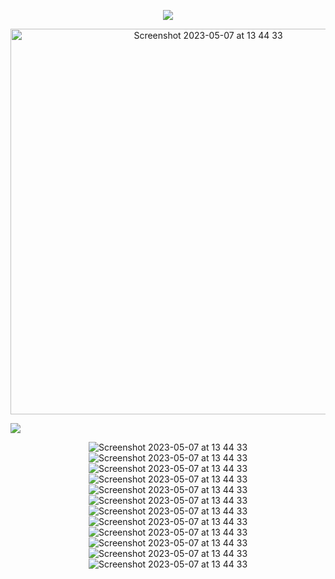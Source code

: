 <p align='center'>
<img src="http://github-profile-summary-cards.vercel.app/api/cards/profile-details?username=TTaksheel&theme=codeSTACKr">
</p>

<p align='center'>

<img width="617" alt="Screenshot 2023-05-07 at 13 44 33" src="https://user-images.githubusercontent.com/132825646/236678906-5bab3268-03bf-4bb9-9c0a-f30545bae7da.png">
  </p>
  
  <p align='center'>

![](https://komarev.com/ghpvc/?username=TTaksheel&label=PROFILE+VIEW+COUNT&style=for-the-badge&color=red)


<p align='center'>
<img alt="Screenshot 2023-05-07 at 13 44 33" src="https://img.shields.io/badge/MongoDB-%234ea94b.svg?style=for-the-badge&logo=mongodb&logoColor=white">
<img alt="Screenshot 2023-05-07 at 13 44 33" src="https://img.shields.io/badge/mysql-%2300f.svg?style=for-the-badge&logo=mysql&logoColor=white">
<img alt="Screenshot 2023-05-07 at 13 44 33" src="https://img.shields.io/badge/blender-%23F5792A.svg?style=for-the-badge&logo=blender&logoColor=white">
<img alt="Screenshot 2023-05-07 at 13 44 33" src="https://img.shields.io/badge/Gimp-657D8B?style=for-the-badge&logo=gimp&logoColor=FFFFFF">
<img alt="Screenshot 2023-05-07 at 13 44 33" src="https://img.shields.io/badge/Electron-191970?style=for-the-badge&logo=Electron&logoColor=white">
<img alt="Screenshot 2023-05-07 at 13 44 33" src="https://img.shields.io/badge/Kali-268BEE?style=for-the-badge&logo=kalilinux&logoColor=white">
<img alt="Screenshot 2023-05-07 at 13 44 33" src="https://img.shields.io/badge/mac%20os-000000?style=for-the-badge&logo=macos&logoColor=F0F0F0">
<img alt="Screenshot 2023-05-07 at 13 44 33" src="https://img.shields.io/badge/openSUSE-%2364B345?style=for-the-badge&logo=openSUSE&logoColor=white">
<img alt="Screenshot 2023-05-07 at 13 44 33" src="https://img.shields.io/badge/Ubuntu-E95420?style=for-the-badge&logo=ubuntu&logoColor=white">
<img alt="Screenshot 2023-05-07 at 13 44 33" src="https://img.shields.io/badge/Red%20Hat-EE0000?style=for-the-badge&logo=redhat&logoColor=white">
<img alt="Screenshot 2023-05-07 at 13 44 33" src="https://img.shields.io/badge/Visual%20Studio%20Code-0078d7.svg?style=for-the-badge&logo=visual-studio-code&logoColor=white">
<img alt="Screenshot 2023-05-07 at 13 44 33" src="https://img.shields.io/badge/YouTube-%23FF0000.svg?style=for-the-badge&logo=YouTube&logoColor=white">
</p>

<!-- ![MongoDB](https://img.shields.io/badge/MongoDB-%234ea94b.svg?style=for-the-badge&logo=mongodb&logoColor=white) -->
<!-- 	![MySQL](https://img.shields.io/badge/mysql-%2300f.svg?style=for-the-badge&logo=mysql&logoColor=white) -->
<!--   	![Blender](https://img.shields.io/badge/blender-%23F5792A.svg?style=for-the-badge&logo=blender&logoColor=white) -->
<!--     	![Gimp Gnu Image Manipulation Program](https://img.shields.io/badge/Gimp-657D8B?style=for-the-badge&logo=gimp&logoColor=FFFFFF) -->
<!--       	![Electron.js](https://img.shields.io/badge/Electron-191970?style=for-the-badge&logo=Electron&logoColor=white) -->
<!--         ![Kali](https://img.shields.io/badge/Kali-268BEE?style=for-the-badge&logo=kalilinux&logoColor=white) -->
<!--         ![macOS](https://img.shields.io/badge/mac%20os-000000?style=for-the-badge&logo=macos&logoColor=F0F0F0) -->
<!--         	![openSUSE](https://img.shields.io/badge/openSUSE-%2364B345?style=for-the-badge&logo=openSUSE&logoColor=white) -->
<!--           ![Ubuntu](https://img.shields.io/badge/Ubuntu-E95420?style=for-the-badge&logo=ubuntu&logoColor=white) -->
<!--           ![Red Hat](https://img.shields.io/badge/Red%20Hat-EE0000?style=for-the-badge&logo=redhat&logoColor=white) -->
<!-- 	  ![Visual Studio Code](https://img.shields.io/badge/Visual%20Studio%20Code-0078d7.svg?style=for-the-badge&logo=visual-studio-code&logoColor=white) -->
<!-- 	  ![YouTube](https://img.shields.io/badge/YouTube-%23FF0000.svg?style=for-the-badge&logo=YouTube&logoColor=white) -->
<!--
**TTaksheel/TTaksheel** is a ✨ _special_ ✨ repository because its `README.md` (this file) appears on your GitHub profile.

Here are some ideas to get you started:

- 🔭 I’m currently working on ...
- 🌱 I’m currently learning ...
- 👯 I’m looking to collaborate on ...
- 🤔 I’m looking for help with ...
- 💬 Ask me about ...
- 📫 How to reach me: ...
- 😄 Pronouns: ...
- ⚡ Fun fact: ...
-->
